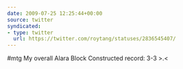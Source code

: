 ```yaml
---
date: 2009-07-25 12:25:44+00:00
source: twitter
syndicated:
- type: twitter
  url: https://twitter.com/roytang/statuses/2836545407/
---
```


#mtg My overall Alara Block Constructed record: 3-3 &gt;.&lt;